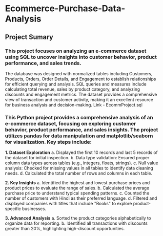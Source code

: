 # Ecommerce-Purchase-Data-Analysis
## Project Sumary 
### This project focuses on analyzing an e-commerce dataset using **SQL** to uncover insights into customer behavior, product performance, and sales trends. 
The database was designed with normalized tables including Customers, Products, Orders, Order Details, and Engagement to establish relationships for efficient querying and analysis. SQL queries and measures include calculating total revenue, sales by product category, and analyzing discounts and engagement metrics. The dataset provides a comprehensive view of transaction and customer activity, making it an excellent resource for business analysis and decision-making.
Link - EcommProject.sql

### This Python project provides a comprehensive analysis of an e-commerce dataset, focusing on exploring customer behavior, product performance, and sales insights. The project utilizes pandas for data manipulation and matplotlib/seaborn for visualization. Key steps include:

**1. Dataset Exploration**
a. Displayed the first 10 records and last 5 records of the dataset for initial inspection.
b. Data type validation: Ensured proper column data types across tables (e.g., integers, floats, strings).
c. Null value analysis: Checked for missing values in all tables to identify data cleaning needs.
d. Calculated the total number of rows and columns in each table.

**2. Key Insights**
a. Identified the highest and lowest purchase prices and product prices to evaluate the range of sales.
b. Calculated the average purchase price to understand typical spending patterns.
c. Counted the number of customers with Hindi as their preferred language.
d. Filtered and displayed companies with titles that include "Books" to explore product-specific businesses.

**3. Advanced Analysis**
a. Sorted the product categories alphabetically to organize data for reporting.
b. Identified all transactions with discounts greater than 20%, highlighting high-discount opportunities.
